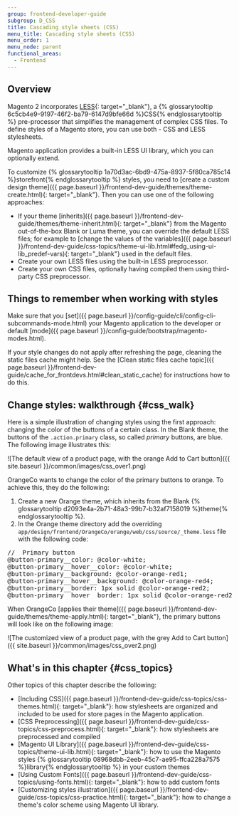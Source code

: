 ```yaml
---
group: frontend-developer-guide
subgroup: D_CSS
title: Cascading style sheets (CSS)
menu_title: Cascading style sheets (CSS)
menu_order: 1
menu_node: parent
functional_areas:
  - Frontend
---
```


## Overview

Magento 2 incorporates [LESS](http://lesscss.org/){: target="_blank"}, a {% glossarytooltip 6c5cb4e9-9197-46f2-ba79-6147d9bfe66d %}CSS{% endglossarytooltip %} pre-processor that simplifies the management of complex CSS files.
To define styles of a Magento store, you can use both - CSS and LESS stylesheets.

Magento application provides a built-in LESS UI library, which you can optionally extend. 

To customize {% glossarytooltip 1a70d3ac-6bd9-475a-8937-5f80ca785c14 %}storefront{% endglossarytooltip %} styles, you need to [create a custom design theme]({{ page.baseurl }}/frontend-dev-guide/themes/theme-create.html){: target="_blank"}. Then you can use one of the following approaches:

*	If your theme [inherits]({{ page.baseurl }}/frontend-dev-guide/themes/theme-inherit.html){: target="_blank"} from the Magento out-of-the-box Blank or Luma theme, you can override the default LESS files; for example to [change the values of the variables]({{ page.baseurl }}/frontend-dev-guide/css-topics/theme-ui-lib.html#fedg_using-ui-lib_predef-vars){: target="_blank"} used in the default files. 
*	Create your own LESS files using the built-in LESS preprocessor. 
*	Create your own CSS files, optionally having compiled them using third-party CSS preprocessor.

## Things to remember when working with styles

Make sure that you [set]({{ page.baseurl }}/config-guide/cli/config-cli-subcommands-mode.html) your Magento application to the developer or default [mode]({{ page.baseurl }}/config-guide/bootstrap/magento-modes.html).

If your style changes do not apply after refreshing the page, cleaning the static files cache might help. See the [Clean static files cache topic]({{ page.baseurl }}/frontend-dev-guide/cache_for_frontdevs.html#clean_static_cache) for instructions how to do this.

## Change styles: walkthrough   {#css_walk}

Here is a simple illustration of changing styles using the first approach: changing the color of the buttons of a certain class.
In the Blank theme, the buttons of the `.action.primary` class, so called *primary* buttons, are blue. The following image illustrates this:

![The default view of a product page, with the orange Add to Cart button]({{ site.baseurl }}/common/images/css_over1.png)

OrangeCo wants to change the color of the primary buttons to orange. To achieve this, they do the following:

1. Create a new Orange theme, which inherits from the Blank {% glossarytooltip d2093e4a-2b71-48a3-99b7-b32af7158019 %}theme{% endglossarytooltip %}.
2. In the Orange theme directory add the overriding <code>app/design/frontend/OrangeCo/orange/web/css/source/_theme.less</code> file with the following code:
<pre>
//  Primary button
@button-primary__color: @color-white;
@button-primary__hover__color: @color-white;
@button-primary__background: @color-orange-red1;
@button-primary__hover__background: @color-orange-red4;
@button-primary__border: 1px solid @color-orange-red2;
@button-primary__hover__border: 1px solid @color-orange-red2;
</pre>

When OrangeCo [applies their theme]({{ page.baseurl }}/frontend-dev-guide/themes/theme-apply.html){: target="_blank"}, the primary buttons will look like on the following image:

![The customized view of a product page, with the grey Add to Cart button]({{ site.baseurl }}/common/images/css_over2.png)

## What\'s in this chapter   {#css_topics}

Other topics of this chapter describe the following:

* [Including CSS]({{ page.baseurl }}/frontend-dev-guide/css-topics/css-themes.html){: target="_blank"}: how stylesheets are organized and included to be used for store pages in the Magento application. 
* [CSS Preprocessing]({{ page.baseurl }}/frontend-dev-guide/css-topics/css-preprocess.html){: target="_blank"}: how stylesheets are preprocessed and compiled
* [Magento UI Library]({{ page.baseurl }}/frontend-dev-guide/css-topics/theme-ui-lib.html){: target="_blank"}: how to use the Magento styles {% glossarytooltip 08968dbb-2eeb-45c7-ae95-ffca228a7575 %}library{% endglossarytooltip %} in your custom themes
* [Using Custom Fonts]({{ page.baseurl }}/frontend-dev-guide/css-topics/using-fonts.html){: target="_blank"}: how to add custom fonts 
* [Customizing styles illustration]({{ page.baseurl }}/frontend-dev-guide/css-topics/css-practice.html){: target="_blank"}: how to change a theme's color scheme using Magento UI library. 


